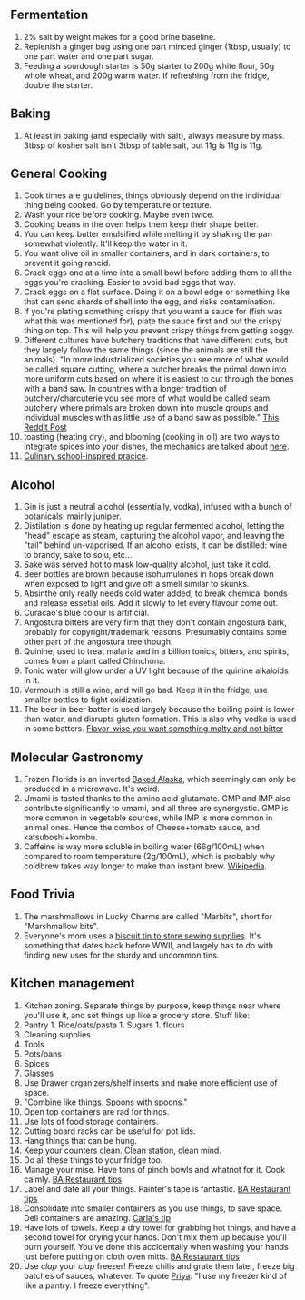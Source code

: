 ## Fermentation
1. 2% salt by weight makes for a good brine baseline.
1. Replenish a ginger bug using one part minced ginger (1tbsp, usually) to one part water and one part sugar.
1. Feeding a sourdough starter is 50g starter to 200g white flour, 50g whole wheat, and 200g warm water. If refreshing from the fridge, double the starter.

## Baking
1. At least in baking (and especially with salt), always measure by mass. 3tbsp of kosher salt isn't 3tbsp of table salt, but 11g is 11g is 11g.

## General Cooking
1. Cook times are guidelines, things obviously depend on the individual thing being cooked. Go by temperature or texture.
1. Wash your rice before cooking. Maybe even twice.
1. Cooking beans in the oven helps them keep their shape better.
1. You can keep butter emulsified while melting it by shaking the pan somewhat violently. It'll keep the water in it.
1. You want olive oil in smaller containers, and in dark containers, to prevent it going rancid.
1. Crack eggs one at a time into a small bowl before adding them to all the eggs you're cracking. Easier to avoid bad eggs that way.
1. Crack eggs on a flat surface. Doing it on a bowl edge or something like that can send shards of shell into the egg, and risks contamination.
1. If you're plating something crispy that you want a sauce for (fish was what this was mentioned for), plate the sauce first and put the crispy thing on top. This will help you prevent crispy things from getting soggy.
1. Different cultures have butchery traditions that have different cuts, but they largely follow the same things (since the animals are still the animals). "In more industrialized societies you see more of what would be called square cutting, where a butcher breaks the primal down into more uniform cuts based on where it is easiest to cut through the bones with a band saw. In countries with a longer tradition of butchery/charcuterie you see more of what would be called seam butchery where primals are broken down into muscle groups and individual muscles with as little use of a band saw as possible." [This Reddit Post](https://www.reddit.com/r/AskCulinary/comments/fqo8gu/are_there_different_cuts_of_meat_in_different/flrcm3d/)
1. toasting (heating dry), and blooming (cooking in oil) are two ways to integrate spices into your dishes, the mechanics are talked about [here](https://www.reddit.com/r/AskCulinary/comments/fpl8h7/toasting_spices_to_improve_flavor_is_a_common/).
1. [Culinary school-inspired pracice](https://www.reddit.com/r/AskCulinary/comments/ftcuyv/suggestions_for_culinary_school_type_exercises/fm6l9ce/).

## Alcohol
1. Gin is just a neutral alcohol (essentially, vodka), infused with a bunch of botanicals: mainly juniper.
1. Distilation is done by heating up regular fermented alcohol, letting the "head" escape as steam, capturing the alcohol vapor, and leaving the "tail" behind un-vaporised. If an alcohol exists, it can be distilled: wine to brandy, sake to soju, etc...
1. Sake was served hot to mask low-quality alcohol, just take it cold.
1. Beer bottles are brown because isohumulones in hops break down when exposed to light and give off a smell similar to skunks.
1. Absinthe only really needs cold water added, to break chemical bonds and release essetial oils. Add it slowly to let every flavour come out.
1. Curacao's blue colour is artificial.
1. Angostura bitters are very firm that they don't contain angostura bark, probably for copyright/trademark reasons. Presumably contains some other part of the angostura tree though.
1. Quinine, used to treat malaria and in a billion tonics, bitters, and spirits, comes from a plant called Chinchona.
1. Tonic water will glow under a UV light because of the quinine alkaloids in it.
1. Vermouth is still a wine, and will go bad. Keep it in the fridge, use smaller bottles to fight oxidization.
1. The beer in beer batter is used largely because the boiling point is lower than water, and disrupts gluten formation. This is also why vodka is used in some batters. [Flavor-wise you want something malty and not bitter](https://cooking.stackexchange.com/a/103312)

## Molecular Gastronomy
1. Frozen Florida is an inverted [Baked Alaska](https://en.wikipedia.org/wiki/Baked_Alaska), which seemingly can only be produced in a microwave. It's weird.
1. Umami is tasted thanks to the amino acid glutamate. GMP and IMP also contribute significantly to umami, and all three are synergystic. GMP is more common in vegetable sources, while IMP is more common in animal ones. Hence the combos of Cheese+tomato sauce, and katsuboshi+kombu.
1. Caffeine is way more soluble in boiling water (66g/100mL) when compared to room temperature (2g/100mL), which is probably why coldbrew takes way longer to make than instant brew. [Wikipedia](https://en.wikipedia.org/wiki/Caffeine#Chemistry).

## Food Trivia
1. The marshmallows in Lucky Charms are called "Marbits", short for "Marshmallow bits".
1. Everyone's mom uses a [biscuit tin to store sewing supplies](https://www.vice.com/en_uk/article/qv3jax/seriously-why-does-everyones-mum-use-that-same-cookie-tin-for-sewing-stuff). It's something that dates back before WWII, and largely has to do with finding new uses for the sturdy and uncommon tins.

## Kitchen management
1. Kitchen zoning. Separate things by purpose, keep things near where you'll use it, and set things up like a grocery store. Stuff like:
  1. Pantry
    1. Rice/oats/pasta
    1. Sugars
    1. flours
  1. Cleaning supplies
  1. Tools
  1. Pots/pans
  1. Spices
  1. Glasses
1. Use Drawer organizers/shelf inserts and make more efficient use of space.
1. "Combine like things. Spoons with spoons."
1. Open top containers are rad for things.
1. Use lots of food storage containers.
1. Cutting board racks can be useful for pot lids.
1. Hang things that can be hung.
1. Keep your counters clean. Clean station, clean mind.
1. Do all these things to your fridge too.
1. Manage your mise. Have tons of pinch bowls and whatnot for it. Cook calmly. [BA Restaurant tips](https://www.youtube.com/watch?v=A8g-bt9GbRk)
1. Label and date all your things. Painter's tape is fantastic. [BA Restaurant tips](https://www.youtube.com/watch?v=A8g-bt9GbRk)
1. Consolidate into smaller containers as you use things, to save space. Deli containers are amazing. [Carla's tip](https://youtu.be/A8g-bt9GbRk?t=119)
1. Have lots of towels. Keep a dry towel for grabbing hot things, and have a second towel for drying your hands. Don't mix them up because you'll burn yourself. You've done this accidentally when washing your hands just before putting on cloth oven mitts. [BA Restaurant tips](https://www.youtube.com/watch?v=A8g-bt9GbRk)
1. Use *clap* your *clap* freezer! Freeze chilis and grate them later, freeze big batches of sauces, whatever. To quote [Priya](https://youtu.be/A8g-bt9GbRk?t=527): "I use my freezer kind of like a pantry. I freeze everything".
